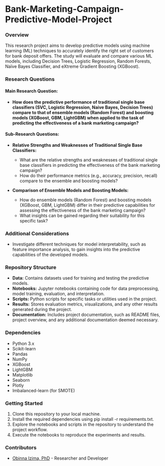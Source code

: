 ﻿# Bank-Marketing-Campaign-Predictive-Model-Project

### Overview
This research project aims to develop predictive models using machine learning (ML) techniques to accurately identify the right set of customers for bank deposit offers. The study will evaluate and compare various ML models, including Decision Trees, Logistic Regression, Random Forests, Naïve Bayes Classifier, and eXtreme Gradient Boosting (XGBoost).

### Research Questions
#### Main Research Question:
- **How does the predictive performance of traditional single base classifiers (SVC, Logistic Regression, Naive Bayes, Decision Trees) compare to that of ensemble models (Random Forest) and boosting models (XGBoost, GBM, LightGBM) when applied to the task of predicting the effectiveness of a bank marketing campaign?**

#### Sub-Research Questions:
- **Relative Strengths and Weaknesses of Traditional Single Base Classifiers:**
  - What are the relative strengths and weaknesses of traditional single base classifiers in predicting the effectiveness of the bank marketing campaign?
  - How do their performance metrics (e.g., accuracy, precision, recall) compare to the ensemble and boosting models?

- **Comparison of Ensemble Models and Boosting Models:**
  - How do ensemble models (Random Forest) and boosting models (XGBoost, GBM, LightGBM) differ in their predictive capabilities for assessing the effectiveness of the bank marketing campaign?
  - What insights can be gained regarding their suitability for this specific task?

### Additional Considerations
- Investigate different techniques for model interpretability, such as feature importance analysis, to gain insights into the predictive capabilities of the developed models.

### Repository Structure
- **Data:** Contains datasets used for training and testing the predictive models.
- **Notebooks:** Jupyter notebooks containing code for data preprocessing, model training, evaluation, and interpretation.
- **Scripts:** Python scripts for specific tasks or utilities used in the project.
- **Results:** Stores evaluation metrics, visualizations, and any other results generated during the project.
- **Documentation:** Includes project documentation, such as README files, project overview, and any additional documentation deemed necessary.

### Dependencies
- Python 3.x
- Scikit-learn
- Pandas
- NumPy
- XGBoost
- LightGBM
- Matplotlib
- Seaborn
- Plotly
- Imbalanced-learn (for SMOTE)

### Getting Started
1. Clone this repository to your local machine.
2. Install the required dependencies using pip install -r requirements.txt.
3. Explore the notebooks and scripts in the repository to understand the project workflow.
4. Execute the notebooks to reproduce the experiments and results.

### Contributors
- [Obinna Izima, PhD](https://github.com/o-izima/) - Researcher and Developer

